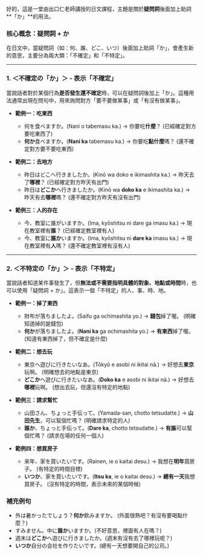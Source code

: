 
好的，這是一堂由出口仁老師講授的日文課程，主題是關於**疑問詞**後面加上助詞**「か」**的用法。

### **核心概念：疑問詞 + か**

在日文中，當疑問詞（如：何、誰、どこ、いつ）後面加上助詞「か」，會產生新的意思，主要分為兩大類：「不確定」和「不特定」。

---

### **1. ＜不確定の「か」＞ - 表示「不確定」**

當說話者對於某個行為**是否發生還不確定**時，可以在疑問詞後加上「か」。這種用法通常出現在問句中，用來詢問對方「要不要做某事」或「有沒有做某事」。

*   **範例一：吃東西**
    *   何を食べますか。(Nani o tabemasu ka.)
        → 你要吃**什麼**？ (已經確定對方要吃東西了)
    *   **何か**食べますか。(**Nani ka** tabemasu ka.)
        → 你要吃**點什麼**嗎？ (還不確定對方要不要吃東西)

*   **範例二：去地方**
    *   昨日はどこへ行きましたか。(Kinō wa doko e ikimashita ka.)
        → 昨天去了**哪裡**？ (已經確定對方昨天有出門)
    *   昨日は**どこか**へ行きましたか。(Kinō wa **doko ka** e ikimashita ka.)
        → 昨天有去**哪裡**嗎？ (還不確定對方昨天有沒有出門)

*   **範例三：人的存在**
    *   今、教室に誰がいますか。(Ima, kyōshitsu ni dare ga imasu ka.)
        → 現在教室裡有**誰**？ (已經確定教室裡有人)
    *   今、教室に**誰か**いますか。(Ima, kyōshitsu ni **dare ka** imasu ka.)
        → 現在教室裡有**人**嗎？ (還不確定教室裡有沒有人)

---

### **2. ＜不特定の「か」＞ - 表示「不特定」**

當說話者知道某件事發生了，但**無法或不需要指明具體的對象、地點或時間**時，也可以使用「疑問詞 + か」。這表示一個「不特定」的人、事、時、地。

*   **範例一：掉了東西**
    *   財布が落ちましたよ。(Saifu ga ochimashita yo.)
        → **錢包**掉了喔。 (明確知道掉的是錢包)
    *   **何か**が落ちましたよ。(**Nani ka** ga ochimashita yo.)
        → **有東西**掉了喔。 (知道有東西掉了，但不確定是什麼)

*   **範例二：想去玩**
    *   東京へ遊びに行きたいなあ。(Tōkyō e asobi ni ikitai nā.)
        → 好想去**東京**玩啊。 (明確想去的地點是東京)
    *   **どこか**へ遊びに行きたいなあ。(**Doko ka** e asobi ni ikitai nā.)
        → 好想去**哪裡**玩啊。 (想出去玩，但還沒有特定的地點)

*   **範例三：請求幫忙**
    *   山田さん、ちょっと手伝って。(Yamada-san, chotto tetsudatte.)
        → **山田先生**，可以幫個忙嗎？ (明確請求特定的人)
    *   **誰か**、ちょっと手伝って。(**Dare ka**, chotto tetsudatte.)
        → **有誰**可以幫個忙嗎？ (請求在場的任何一個人)

*   **範例四：想買房子**
    *   来年、家を買いたいです。(Rainen, ie o kaitai desu.)
        → 我想在**明年**買房子。 (有特定的時間目標)
    *   **いつか**、家を買いたいです。(**Itsu ka**, ie o kaitai desu.)
        → **總有一天**我想買房子。 (沒有特定的時間，表示未來的某個時候)

### **補充例句**

*   外は暑かったでしょう？**何か**飲みますか。 (外面很熱吧？有沒有要喝點什麼？)
*   すみません。中に**誰か**いますか。(不好意思，裡面有人在嗎？)
*   週末は**どこか**へ遊びに行きましたか。(週末有沒有去了哪裡玩呢？)
*   **いつか**自分の会社を作りたいです。(總有一天想要開自己的公司。)
